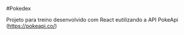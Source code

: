 #Pokedex

Projeto para treino desenvolvido com React eutilizando a API PokeApi (https://pokeapi.co/)
